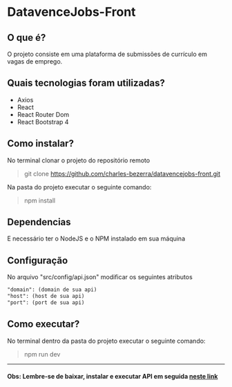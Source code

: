# DatavenceJobs-Front

## O que é?
<p>
    O projeto consiste em uma plataforma de submissões de currículo em vagas de emprego.
</p>

## Quais tecnologias foram utilizadas?
<ul>
    <li>Axios</li>
    <li>React</li>
    <li>React Router Dom</li>
    <li>React Bootstrap 4</li>
</ul>

## Como instalar?
<p>No terminal clonar o projeto do repositório remoto</p>

> git clone https://github.com/charles-bezerra/datavencejobs-front.git

<p>Na pasta do projeto executar o seguinte comando: </p>

> npm install

## Dependencias
<p>E necessário ter o NodeJS e o NPM instalado em sua máquina</p>

## Configuração
<p>No arquivo "src/config/api.json" modificar os seguintes atributos</p>

```markdown
"domain": (domain de sua api)
"host": (host de sua api)
"port": (port de sua api)
```

## Como executar?

<p>No terminal dentro da pasta do projeto executar o seguinte comando: </p>

> npm run dev

<hr style="width: 100%"/>

#### Obs: Lembre-se de baixar, instalar e executar API em seguida <a href="https://github.com/charles-bezerra/datavencejobs-api/">neste link</a>
